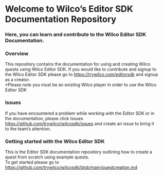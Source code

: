 # Welcome to Wilco’s Editor SDK Documentation Repository

### Here, you can learn and contribute to the Wilco Editor SDK Documentation.

### **Overview**
This repository contains the documentation for using and creating Wilco quests using Wilco Editor SDK. If you would like to contribute and signup to the Wilco Editor SDK please go to https://trywilco.com/editorsdk and signup as a creator.<br />
*Please note you must be an existing Wilco player in order to use the Wilco Editor SDK

### **Issues**
If you have encountered a problem while working with the Editor SDK or in the documentation, please click Issues https://github.com/trywilco/wilcosdk/issues and create an issue to bring it to the team’s attention. 

### **Getting started with the Wilco Editor SDK**
This is the Editor SDK documentation repository outlining how to create a quest from scratch using example quests. <br />
To get started please go to https://github.com/trywilco/wilcosdk/blob/main/questcreation.md
